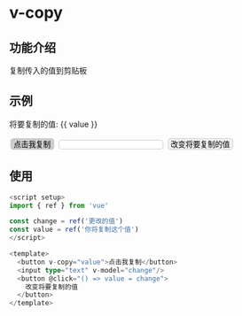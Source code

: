 # v-copy

## 功能介绍

复制传入的值到剪贴板

## 示例

<script setup >
  import { ref } from 'vue'

  const change = ref('更改的值')
  const value = ref('你将复制这个值')
</script>

<p>将要复制的值: {{ value }}</p>
<button v-copy="value"
  style="border: 1px solid #ccc;border-radius: 5px;margin: 2px;padding: 0 5px;background-color: #ccc;color:#000;">点击我复制</button>
<input type="text" v-model="change"
  style="border: 1px solid #ccc;border-radius: 5px;margin: 2px;padding: 0 5px;" />
<button
  @click="
    () => {
      value = change
    }
  "
  style="border: 1px solid #ccc;border-radius: 5px;margin: 2px;padding: 0 5px;"
>
  改变将要复制的值
</button>

## 使用

```typescript {9}
<script setup>
import { ref } from 'vue'

const change = ref('更改的值')
const value = ref('你将复制这个值')
</script>

<template>
  <button v-copy="value">点击我复制</button>
  <input type="text" v-model="change"/>
  <button @click="() => value = change">
    改变将要复制的值
  </button>
</template>
```
